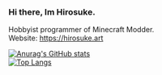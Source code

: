 ### Hi there, Im Hirosuke.  
Hobbyist programmer of Minecraft Modder.  
Website: https://hirosuke.art  

[![Anurag's GitHub stats](https://github-readme-stats.vercel.app/api?username=Hirosukee&show_icons=true&hide=issues,prs)](https://github.com/anuraghazra/github-readme-stats)  
[![Top Langs](https://github-readme-stats.vercel.app/api/top-langs/?username=Hirosukee&layout=compact)](https://github.com/anuraghazra/github-readme-stats)
